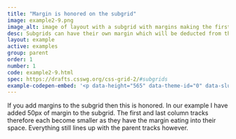 ```yaml
---
title: "Margin is honored on the subgrid"
image: example2-9.png
image_alt: image of layout with a subgrid with margins making the first and last tracks smaller.
desc: Subgrids can have their own margin which will be deducted from the first and/or last tracks.
layout: example
active: examples
group: parent
order: 1
number: 1
code: example2-9.html
spec: https://drafts.csswg.org/css-grid-2/#subgrids
example-codepen-embed: '<p data-height="565" data-theme-id="0" data-slug-hash="YMBBqq" data-default-tab="result" data-user="rachelandrew" class="codepen">See the Pen <a href="http://codepen.io/rachelandrew/pen/YMBBqq">Grid by Example 2.8: padding is honored on the subgrid.</a> by rachelandrew (<a href="http://codepen.io/rachelandrew">@rachelandrew</a>) on <a href="http://codepen.io">CodePen</a>.</p>'
---
```


If you add margins to the subgrid then this is honored. In our example I have added 50px of margin to the subgrid. The first and last column tracks therefore each become smaller as they have the margin eating into their space. Everything still lines up with the parent tracks however.